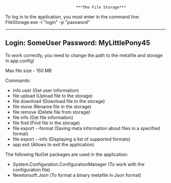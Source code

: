            
														
								   ***The File Storage***

To log in to the application, you must enter in the command line:
FileStorage.exe -l "login" -p "password"

--------------------------------
Login: SomeUser
Password: MyLittlePony45
--------------------------------

To work correctly, you need to change the path to the metafile 
and storage in app.config!

Max file size - 150 MB


Commands:

- info user 
(Get user information)
- file upload <path-to-file> 
(Upload file to the storage)
- file download <file-name> <destination-path> 
(Download file to the storage)
- file move <source-file-name> <destination-file-name> 
(Rename file in the storage)
- file remove <file-name> 
(Delete file from storage)
- file info <file-name> 
(Get file information)
- file find <file-name> 
(Find file in the storage)
- file export <destination-path> --format <format> 
(Saving meta information about files in a specified format)
- file export --info 
(Displaying a list of supported formats)
- app exit
(Allows to exit the application)


The following NuGet packages are used in the application:

- System.Configuration.ConfigurationManager (To work with the configuration file)
- Newtonsoft.Json (To format a binary metafile in Json format)